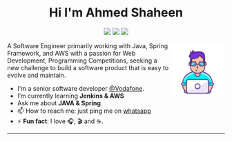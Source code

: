 <h1 align="center">Hi I'm Ahmed Shaheen</h1>

<p align="center">
	<a href="https://www.facebook.com/ahmedshaheen676"><img src="https://img.shields.io/badge/facebook-ahmedshaheen676-%231FA1F1?style=flat&logo=facebook&logoColor=white"/></a>
    <a href="https://twitter.com/ahmedshaheen676"><img src="https://img.shields.io/badge/twitter-@ahmedshaheen676-%231FA1F1?style=flat&logo=twitter&logoColor=white"/></a>
    <a href="https://www.linkedin.com/in/ahmedshaheen93/"><img src="https://img.shields.io/badge/linkedin-ahmedshaheen93-%230177B5?style=flat&logo=linkedin&logoColor=white"/></a>
</p>
<img src="https://raw.githubusercontent.com/ahmedshaheen93/ahmedshaheen93/main/coder.png" align="right" width="25%"/>

A Software Engineer primarily working with Java, Spring Framework, and AWS with a passion for
Web Development, Programming Competitions, seeking a new challenge to build a software product that is
easy to evolve and maintain.

-  I'm a senior software developer [@Vodafone](https://web.vodafone.com.eg/en/home).
-  I’m currently learning **Jenkins & AWS**
-  Ask me about **JAVA & Spring**
- 	📫 How to reach me: just ping me on [whatsapp](https://api.whatsapp.com/send/?phone=+201061510304) 
- ⚡ **Fun fact**: I love 🎧, 🎬 and ☕️.
<hr/>

